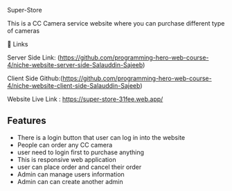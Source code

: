 Super-Store 

This is a CC Camera  service website where you can purchase different type of cameras

 🔗 Links
 
 Server Side Link: (https://github.com/programming-hero-web-course-4/niche-website-server-side-Salauddin-Sajeeb)

 Client Side Github:(https://github.com/programming-hero-web-course-4/niche-website-client-side-Salauddin-Sajeeb)

Website Live Link : https://super-store-31fee.web.app/
  
## Features

- There is a login button that user can log in into the website
- People can order any CC camera
- user need to login first to purchase anything
- This is responsive web application
- user can place order and cancel their order
- Admin can manage users information
- Admin can can create another admin